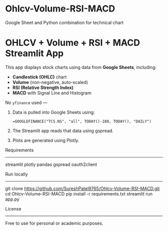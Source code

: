 # Ohlcv-Volume-RSI-MACD
Google Sheet and Python combination for technical chart
# OHLCV + Volume + RSI + MACD Streamlit App

This app displays stock charts using data from **Google Sheets**, including:

- **Candlestick (OHLC)** chart
- **Volume** (non-negative, auto-scaled)
- **RSI (Relative Strength Index)**
- **MACD** with Signal Line and Histogram

No `yfinance` used — 

1. Data is pulled into Google Sheets using:
   ```excel
   =GOOGLEFINANCE("TCS.NS", "all", TODAY()-180, TODAY(), "DAILY")
2. The Streamlit app reads that data using gspread.

3. Plots are generated using Plotly.
   
Requirements
____________


streamlit
plotly
pandas
gspread
oauth2client

Run locally
___________

git clone https://github.com/SureshPatel9765/Ohlcv-Volume-RSI-MACD.git
cd Ohlcv-Volume-RSI-MACD
pip install -r requirements.txt
streamlit run app.py

License
_______

Free to use for personal or academic purposes.







